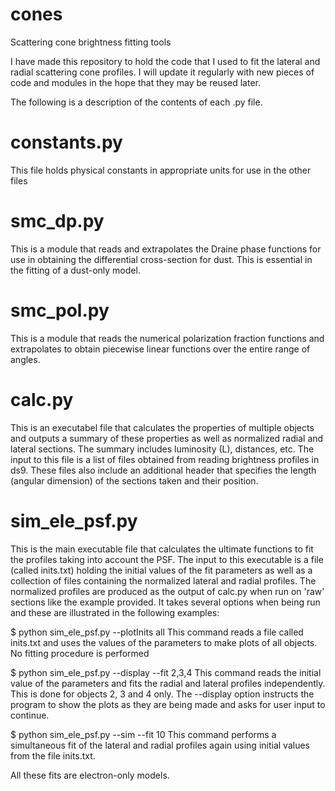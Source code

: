cones
=====

Scattering cone brightness fitting tools

I have made this repository to hold the code that I used to fit the lateral and radial scattering cone profiles. I will update it regularly with new pieces of code and modules in the hope that they may be reused later.

The following is a description of the contents of each .py file.


constants.py
=============================
This file holds physical constants in appropriate units for use in the other files

smc_dp.py
============================
This is a module that reads and extrapolates the Draine phase functions for use in obtaining the differential cross-section for dust. This is essential in the fitting of a dust-only model.

smc_pol.py
============================
This is a module that reads the numerical polarization fraction functions and extrapolates to obtain piecewise linear functions over the entire range of angles.


calc.py
===========================
This is an executabel file that calculates the properties of multiple objects and outputs a summary of these properties as well as normalized radial and lateral sections. The summary includes luminosity (L), distances, etc. The input to this file is a list of files obtained from reading brightness profiles in ds9. These files also include an additional header that specifies the length (angular dimension) of the sections taken and their position.

sim_ele_psf.py
==========================
This is the main executable file that calculates the ultimate functions to fit the profiles taking into account the PSF. The input to this executable is a file (called inits.txt) holding the initial values of the fit parameters as well as a collection of files containing the normalized lateral and radial profiles. The normalized profiles are produced as the output of calc.py when run on 'raw' sections like the example provided. It takes several options when being run and these are illustrated in the following examples:

$ python sim_ele_psf.py --plotInits all
This command reads a file called inits.txt and uses the values of the parameters to make plots of all objects. No fitting procedure is performed

$ python sim_ele_psf.py --display --fit 2,3,4
This command reads the initial value of the parameters and fits the radial and lateral profiles independently. This is done for objects 2, 3 and 4 only. The --display option instructs the program to show the plots as they are being made and asks for user input to continue.

$ python sim_ele_psf.py --sim --fit 10
This command performs a simultaneous fit of the lateral and radial profiles again using initial values from the file inits.txt.

All these fits are electron-only models.

